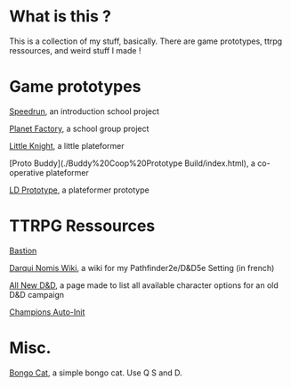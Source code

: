 # What is this ?

This is a collection of my stuff, basically. There are game prototypes, ttrpg ressources, and weird stuff I made !

# Game prototypes

[Speedrun](./Speedrun/index.html), an introduction school project

[Planet Factory](./PlanetFactory/index.html), a school group project

[Little Knight](./Little%20Knight/index.html), a little plateformer

[Proto Buddy](./Buddy%20Coop%20Prototype Build/index.html), a co-operative plateformer

[LD Prototype](./LDPlateformerTest/index.html), a plateformer prototype


# TTRPG Ressources
[Bastion](./Bastion/index.html)

[Darqui Nomis Wiki](./DarquiNomis/index.html), a wiki for my Pathfinder2e/D&D5e Setting (in french)

[All New D&D](./ANDND/index.html), a page made to list all available character options for an old D&D campaign

[Champions Auto-Init](./Champions%20Auto%20Init/index.html)

# Misc.

[Bongo Cat](./Bongo%20Cat/bongo.html), a simple bongo cat. Use Q S and D.
